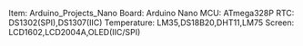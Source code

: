 Item: Arduino_Projects_Nano
Board: Arduino Nano
MCU: ATmega328P
RTC: DS1302(SPI),DS1307(IIC)
Temperature: LM35,DS18B20,DHT11,LM75
Screen: LCD1602,LCD2004A,OLED(IIC/SPI)
